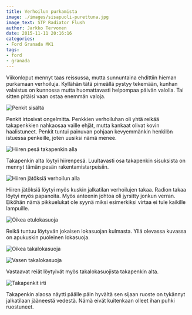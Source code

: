 ```yaml
---
title: Verhoilun purkamista
image: ./images/sisapuoli-purettuna.jpg
image_text: STP Radiator Flush
author: Jarkko Tervonen
date: 2015-11-11 20:16:16
categories:
- Ford Granada MK1
tags:
- ford
- granada
---
```

Viikonloput mennyt taas reissussa, mutta sunnuntaina ehdittiin hieman purkamaan verhoiluja. Kyllähän tätä pimeällä pystyy tekemään, kunhan valaistus on kunnossa mutta huomattavasti helpompaa päivän valolla. Tai sitten pitäisi vaan ostaa enemmän valoja.

![Penkit sisältä](./images/venajanhiekka.jpg)
<img src="/assets/img/posts/penkit-sisalta.jpg" alt="" />

Penkit irtosivat ongelmitta. Penkkien verhoiluhan oli yhtä reikää takapenkkien nahkaosaa vaille ehjät, mutta kankaat olivat kovin haalistuneet. Penkit tuntui painuvan pohjaan kevyemmänkin henkilön istuessa penkeille, joten uusiksi nämä menee.

![Hiiren pesä takapenkin alla](./images/takapenkin-alla-hiirenpesa.jpg)

Takapenkin alta löytyi hiirenpesä. Luultavasti osa takapenkin sisuksista on mennyt tämän pesän rakentamistarpeisiin.

![Hiiren jätöksiä verhoilun alla](./images/hiiren-jatoksia-verhoilun-alla.jpg)

Hiiren jätöksiä löytyi myös kuskin jalkatilan verhoilujen takaa. Radion takaa löytyi myös papanoita. Myös anteenin johtoa oli jyrsitty jonkun verran. Eiköhän nämä pikkuelukat ole syynä miksi esimerkiksi virtaa ei tule kaikille lampuille.

![Oikea etulokasuoja](./images/oikea-etulokasuoja.jpg)

Reikä tuntuu löytyvän jokaisen lokasuojan kulmasta. Yllä olevassa kuvassa on apukuskin puoleinen lokasuoja.

![Oikea takalokasuoja](./images/oikea-takalokasuoja.jpg)

![Vasen takalokasuoja](./images/vasen-takalokasuoja.jpg)

Vastaavat reiät löytyivät myös takalokasuojista takapenkin alta.

![Takapenkit irti](./images/takapenkit-irti.jpg)

Takapenkin alaosa näytti päälle päin hyvältä sen sijaan ruoste on tykännyt jalkatilaan jääneestä vedestä. Nämä eivät kuitenkaan olleet ihan puhki ruostuneet.
